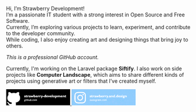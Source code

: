 Hi, I’m Strawberry Development!  
I’m a passionate IT student with a strong interest in Open Source and Free Software.  
Currently, I’m exploring various projects to learn, experiment, and contribute to the developer community.  
While coding, I also enjoy creating art and designing things that bring joy to others.

*This is a professional GitHub account.*

Currently, I'm working on the Laravel package **Siftify**. I also work on side projects like **Computer Landscape**, which aims to share different kinds of projects using generative art or filters that I’ve created myself.

<a href="https://github.com/strawberry-development">
    <img src="https://github.com/strawberry-development/strawberry-development/blob/main/github-banner.png" style="width: 175px; height: auto;" />
</a>
<a href="https://www.instagram.com/strawberry.and.design/">
    <img src="https://github.com/strawberry-development/strawberry-development/blob/main/instagram-banner.png" style="width: 175px; height: auto;" />
</a>

